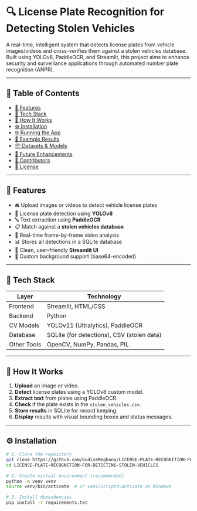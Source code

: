 # 🔍 License Plate Recognition for Detecting Stolen Vehicles

A real-time, intelligent system that detects license plates from vehicle images/videos and cross-verifies them against a stolen vehicles database. Built using YOLOv8, PaddleOCR, and Streamlit, this project aims to enhance security and surveillance applications through automated number plate recognition (ANPR).

---

## 📑 Table of Contents

- [🔧 Features](#-features)
- [🧠 Tech Stack](#-tech-stack)
- [🚀 How It Works](#-how-it-works)
- [⚙️ Installation](#️-installation)
- [🌐 Running the App](#-running-the-app)
- [🧪 Example Results](#-example-results)
- [📦 Datasets & Models](#-datasets--models)
- [📌 Future Enhancements](#-future-enhancements)
- [🤝 Contributors](#-contributors)
- [📄 License](#-license)

---

## 🔧 Features

- 🚘 Upload images or videos to detect vehicle license plates
- 🧠 License plate detection using **YOLOv8**
- 🔤 Text extraction using **PaddleOCR**
- 📋 Match against a **stolen vehicles database**
- 📸 Real-time frame-by-frame video analysis
- 📊 Stores all detections in a SQLite database
- 🌈 Clean, user-friendly **Streamlit UI**
- 🎨 Custom background support (base64-encoded)

---

## 🧠 Tech Stack

| Layer         | Technology                              |
|---------------|------------------------------------------|
| Frontend      | Streamlit, HTML/CSS                      |
| Backend       | Python                                   |
| CV Models     | YOLOv11 (Ultralytics), PaddleOCR          |
| Database      | SQLite (for detections), CSV (stolen data)|
| Other Tools   | OpenCV, NumPy, Pandas, PIL               |

---

## 🚀 How It Works

1. **Upload** an image or video.
2. **Detect** license plates using a YOLOv8 custom model.
3. **Extract text** from plates using PaddleOCR.
4. **Check** if the plate exists in the `stolen_vehicles.csv`.
5. **Store results** in SQLite for record keeping.
6. **Display** results with visual bounding boxes and status messages.

---

## ⚙️ Installation

```bash
# 1. Clone the repository
git clone https://github.com/GudiseMeghana/LICENSE-PLATE-RECOGNITION-FOR-DETECTING-STOLEN-VEHICLES.git
cd LICENSE-PLATE-RECOGNITION-FOR-DETECTING-STOLEN-VEHICLES

# 2. Create virtual environment (recommended)
python -m venv venv
source venv/bin/activate  # or venv\Scripts\activate on Windows

# 3. Install dependencies
pip install -r requirements.txt
